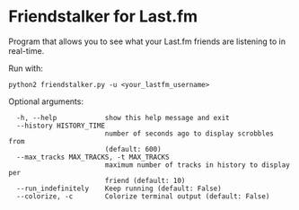 # Friendstalker for Last.fm
Program that allows you to see what your Last.fm friends are listening to in real-time.

Run with:
```
python2 friendstalker.py -u <your_lastfm_username>
```
Optional arguments:
```
  -h, --help            show this help message and exit
  --history HISTORY_TIME
                        number of seconds ago to display scrobbles from
                        (default: 600)
  --max_tracks MAX_TRACKS, -t MAX_TRACKS
                        maximum number of tracks in history to display per
                        friend (default: 10)
  --run_indefinitely    Keep running (default: False)
  --colorize, -c        Colorize terminal output (default: False)
```
